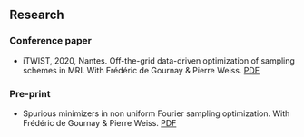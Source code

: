 ## Research

### Conference paper

- iTWIST, 2020, Nantes. Off-the-grid data-driven optimization of sampling schemes in MRI. With Frédéric de Gournay & Pierre Weiss. [PDF](https://arxiv.org/abs/2010.01817)

### Pre-print

- Spurious minimizers in non uniform Fourier sampling optimization. With Frédéric de Gournay & Pierre Weiss. [PDF](https://hal.archives-ouvertes.fr/hal-03212145/file/main.pdf)
